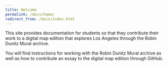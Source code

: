 ```yaml
---
title: Welcome	
permalink: /docs/home/
redirect_from: /docs/index.html
---
```


This site provides documentation for students so that they contribute their work to a digital map edition that explores Los Angeles through the Robin Dunitz Mural archive.

You will find instructions for working with the Robin Dunitz Mural archive as well as how to contribute an essay to the digital map edition through GitHub.
